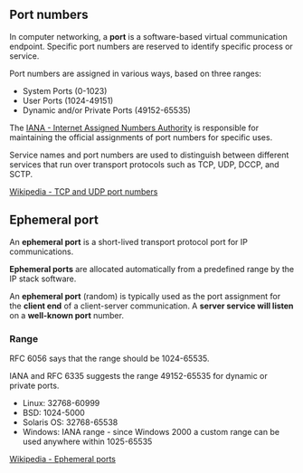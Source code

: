 ## Port numbers

In computer networking, a **port** is a software-based virtual communication endpoint. Specific port numbers are reserved to identify specific process or service.

Port numbers are assigned in various ways, based on three ranges:

- System Ports (0-1023)
- User Ports (1024-49151)
- Dynamic and/or Private Ports (49152-65535)

The [IANA - Internet Assigned Numbers Authority](https://www.iana.org/assignments/service-names-port-numbers/service-names-port-numbers.xhtml) is responsible for maintaining the official assignments of port numbers for specific uses.

Service names and port numbers are used to distinguish between different
services that run over transport protocols such as TCP, UDP, DCCP, and
SCTP.

[Wikipedia - TCP and UDP port numbers](https://en.wikipedia.org/wiki/List_of_TCP_and_UDP_port_numbers)

## Ephemeral port

An **ephemeral port** is a short-lived transport protocol port for IP communications.

**Ephemeral ports** are allocated automatically from a predefined range by the IP stack software.

An **ephemeral port** (random) is typically used as the port assignment for the **client end** of a client-server communication.
A **server service will listen** on a **well-known port** number.

### Range

RFC 6056 says that the range should be 1024-65535.

IANA and RFC 6335 suggests the range 49152-65535 for dynamic or private ports.

- Linux: 32768-60999
- BSD: 1024-5000
- Solaris OS: 32768-65538
- Windows: IANA range - since Windows 2000 a custom range can be used anywhere within 1025-65535

[Wikipedia - Ephemeral ports](https://en.wikipedia.org/wiki/Ephemeral_port)
